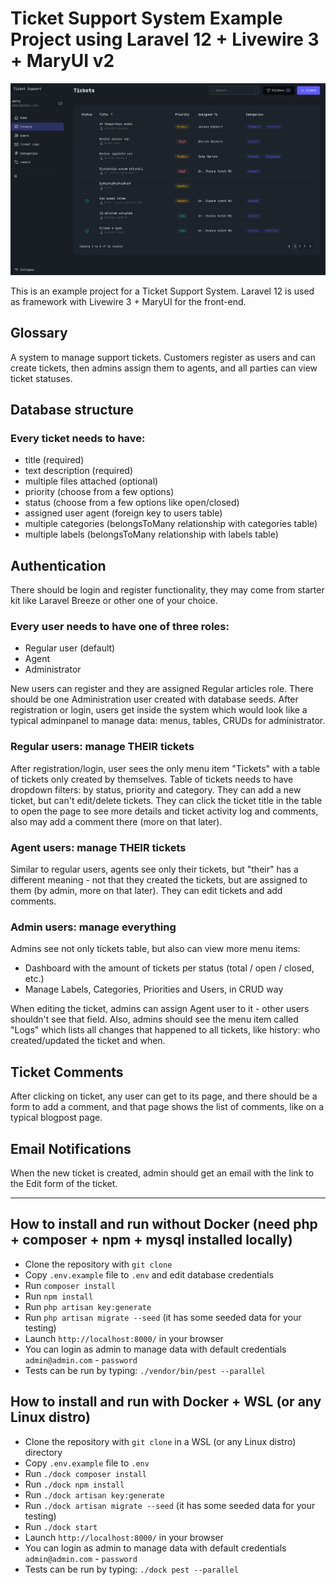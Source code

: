 # Ticket Support System Example Project using Laravel 12 + Livewire 3 + MaryUI v2

![Tickets List](/img/ticket-list-layout.png)

This is an example project for a Ticket Support System.
Laravel 12 is used as framework with Livewire 3 + MaryUI for the front-end.

## Glossary

A system to manage support tickets. Customers register as users and can create tickets,
then admins assign them to agents, and all parties can view ticket statuses.

## Database structure

### Every ticket needs to have:

- title (required)
- text description (required)
- multiple files attached (optional)
- priority (choose from a few options)
- status (choose from a few options like open/closed)
- assigned user agent (foreign key to users table)
- multiple categories (belongsToMany relationship with categories table)
- multiple labels (belongsToMany relationship with labels table)

## Authentication

There should be login and register functionality, they may come from starter kit like Laravel Breeze or other one of your choice.

### Every user needs to have one of three roles:

- Regular user (default)
- Agent
- Administrator

New users can register and they are assigned Regular articles role.
There should be one Administration user created with database seeds.
After registration or login, users get inside the system which would look like a typical adminpanel to manage data: menus, tables, CRUDs for administrator.

### Regular users: manage THEIR tickets

After registration/login, user sees the only menu item "Tickets" with a table of tickets only created by themselves.
Table of tickets needs to have dropdown filters: by status, priority and category.
They can add a new ticket, but can't edit/delete tickets.
They can click the ticket title in the table to open the page to see more details and ticket activity log and comments, also may add a comment there (more on that later).

### Agent users: manage THEIR tickets

Similar to regular users, agents see only their tickets, but "their" has a different meaning - not that they created the tickets, but are assigned to them (by admin, more on that later).
They can edit tickets and add comments.

### Admin users: manage everything

Admins see not only tickets table, but also can view more menu items:

- Dashboard with the amount of tickets per status (total / open / closed, etc.)
- Manage Labels, Categories, Priorities and Users, in CRUD way

When editing the ticket, admins can assign Agent user to it - other users shouldn't see that field.
Also, admins should see the menu item called "Logs" which lists all changes that happened to all tickets, like history: who created/updated the ticket and when.

## Ticket Comments

After clicking on ticket, any user can get to its page, and there should be a form to add a comment, and that page shows the list of comments, like on a typical blogpost page.

## Email Notifications

When the new ticket is created, admin should get an email with the link to the Edit form of the ticket.

---

## How to install and run without Docker (need php + composer + npm + mysql installed locally)

- Clone the repository with `git clone`
- Copy `.env.example` file to `.env` and edit database credentials
- Run `composer install`
- Run `npm install`
- Run `php artisan key:generate`
- Run `php artisan migrate --seed` (it has some seeded data for your testing)
- Launch `http://localhost:8000/` in your browser
- You can login as admin to manage data with default credentials `admin@admin.com` - `password`
- Tests can be run by typing: `./vendor/bin/pest --parallel`

## How to install and run with Docker + WSL (or any Linux distro)

- Clone the repository with `git clone` in a WSL (or any Linux distro) directory
- Copy `.env.example` file to `.env`
- Run `./dock composer install`
- Run `./dock npm install`
- Run `./dock artisan key:generate`
- Run `./dock artisan migrate --seed` (it has some seeded data for your testing)
- Run `./dock start`
- Launch `http://localhost:8000/` in your browser
- You can login as admin to manage data with default credentials `admin@admin.com` - `password`
- Tests can be run by typing: `./dock pest --parallel`
